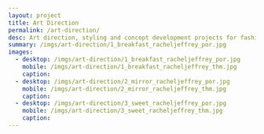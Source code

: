 ```yaml
---
layout: project
title: Art Direction
permalink: /art-direction/
desc: Art direction, styling and concept development projects for fashion and photography.
summary: /imgs/art-direction/1_breakfast_racheljeffrey_por.jpg
images:
  - desktop: /imgs/art-direction/1_breakfast_racheljeffrey_por.jpg
    mobile: /imgs/art-direction/1_breakfast_racheljeffrey_thm.jpg
    caption: 
  - desktop: /imgs/art-direction/2_mirror_racheljeffrey_por.jpg
    mobile: /imgs/art-direction/2_mirror_racheljeffrey_thm.jpg
    caption: 
  - desktop: /imgs/art-direction/3_sweet_racheljeffrey_por.jpg
    mobile: /imgs/art-direction/3_sweet_racheljeffrey_thm.jpg
    caption: 
---
```

